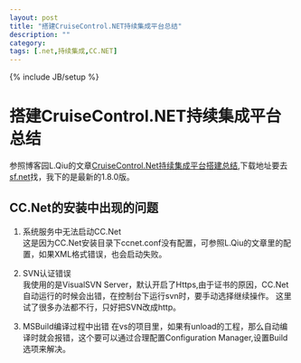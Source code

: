 ```yaml
---
layout: post
title: "搭建CruiseControl.NET持续集成平台总结"
description: ""
category: 
tags: [.net,持续集成,CC.NET]
---
```

{% include JB/setup %}

# 搭建CruiseControl.NET持续集成平台总结

参照博客园L.Qiu的文章[CruiseControl.Net持续集成平台搭建总结](http://www.cnblogs.com/qiuliang/archive/2011/05/04/2036557.html),下载地址要去[sf.net](http://sf.net)找，我下的是最新的1.8.0版。

## CC.Net的安装中出现的问题
1. 系统服务中无法启动CC.Net<br>
这是因为CC.Net安装目录下ccnet.conf没有配置，可参照L.Qiu的文章里的配置，如果XML格式错误，也会启动失败。

2. SVN认证错误<br>
我使用的是VisualSVN Server，默认开启了Https,由于证书的原因，CC.Net自动运行的时候会出错，在控制台下运行svn时，要手动选择继续操作。 这里试了很多办法都不行，只好把SVN改成http。

3. MSBuild编译过程中出错
在vs的项目里，如果有unload的工程，那么自动编译时就会报错，这个要可以通过合理配置Configuration Manager,设置Build选项来解决。